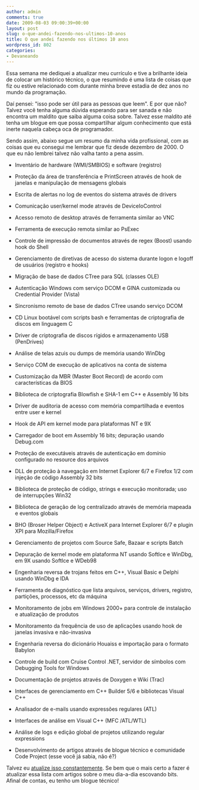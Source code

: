 ```yaml
---
author: admin
comments: true
date: 2009-08-03 09:00:39+00:00
layout: post
slug: o-que-andei-fazendo-nos-ultimos-10-anos
title: O que andei fazendo nos últimos 10 anos
wordpress_id: 802
categories:
- Devaneando
---
```


Essa semana me dediquei a atualizar meu currículo e tive a brilhante ideia de colocar um histórico técnico, o que resumindo é uma lista de coisas que fiz ou estive relacionado com durante minha breve estadia de dez anos no mundo da programação.

Daí pensei: "isso pode ser útil para as pessoas que leem". E por que não? Talvez você tenha alguma dúvida esperando para ser sanada e não encontra um maldito que saiba alguma coisa sobre. Talvez esse maldito até tenha um blogue em que possa compartilhar algum conhecimento que está inerte naquela cabeça oca de programador.

Sendo assim, abaixo segue um resumo da minha vida profissional, com as coisas que eu consegui me lembrar que fiz desde dezembro de 2000. O que eu não lembrei talvez não valha tanto a pena assim.





	
  * Inventário de hardware (WMI/SMBIOS) e software (registro)

	
  * Proteção da área de transferência e PrintScreen através de hook de janelas e manipulação de mensagens globais

	
  * Escrita de alertas no log de eventos do sistema através de drivers

	
  * Comunicação user/kernel mode através de DeviceIoControl

	
  * Acesso remoto de desktop através de ferramenta similar ao VNC

	
  * Ferramenta de execução remota similar ao PsExec

	
  * Controle de impressão de documentos através de regex (Boost) usando hook do Shell

	
  * Gerenciamento de diretivas de acesso do sistema durante logon e logoff de usuários (registro e hooks)

	
  * Migração de base de dados CTree para SQL (classes OLE)

	
  * Autenticação Windows com serviço DCOM e GINA customizada ou Credential Provider (Vista)

	
  * Sincronismo remoto de base de dados CTree usando serviço DCOM

	
  * CD Linux bootável com scripts bash e ferramentas de criptografia de discos em linguagem C

	
  * Driver de criptografia de discos rígidos e armazenamento USB (PenDrives)

	
  * Análise de telas azuis ou dumps de memória usando WinDbg

	
  * Serviço COM de execução de aplicativos na conta de sistema

	
  * Customização da MBR (Master Boot Record) de acordo com características da BIOS

	
  * Biblioteca de criptografia Blowfish e SHA-1 em C++ e Assembly 16 bits

	
  * Driver de auditoria de acesso com memória compartilhada e eventos entre user e kernel

	
  * Hook de API em kernel mode para plataformas NT e 9X

	
  * Carregador de boot em Assembly 16 bits; depuração usando Debug.com

	
  * Proteção de executáveis através de autenticação em domínio configurado no resource dos arquivos

	
  * DLL de proteção à navegação em Internet Explorer 6/7 e Firefox 1/2 com injeção de código Assembly 32 bits

	
  * Biblioteca de proteção de código, strings e execução monitorada; uso de interrupções Win32

	
  * Biblioteca de geração de log centralizado através de memória mapeada e eventos globais

	
  * BHO (Broser Helper Object) e ActiveX para Internet Explorer 6/7 e plugin XPI para Mozilla/Firefox

	
  * Gerenciamento de projetos com Source Safe, Bazaar e scripts Batch

	
  * Depuração de kernel mode em plataforma NT usando SoftIce e WinDbg, em 9X usando SoftIce e WDeb98

	
  * Engenharia reversa de trojans feitos em C++, Visual Basic e Delphi usando WinDbg e IDA

	
  * Ferramenta de diagnóstico que lista arquivos, serviços, drivers, registro, partições, processos, etc da máquina

	
  * Monitoramento de jobs em Windows 2000+ para controle de instalação e atualização de produtos

	
  * Monitoramento da frequência de uso de aplicações usando hook de janelas invasiva e não-invasiva

	
  * Engenharia reversa do dicionário Houaiss e importação para o formato Babylon

	
  * Controle de build com Cruise Control .NET, servidor de símbolos com Debugging Tools for Windows

	
  * Documentação de projetos através de Doxygen e Wiki (Trac)

	
  * Interfaces de gerenciamento em C++ Builder 5/6 e bibliotecas Visual C++

	
  * Analisador de e-mails usando expressões regulares (ATL)

	
  * Interfaces de análise em Visual C++ (MFC /ATL/WTL)

	
  * Análise de logs e edição global de projetos utilizando regular expressions

	
  * Desenvolvimento de artigos através de blogue técnico e comunidade Code Project (esse você já sabia, não é?)


Talvez eu [atualize isso constantemente](http://www.caloni.com.br/blog/autor). Se bem que o mais certo a fazer é atualizar essa lista com artigos sobre o meu dia-a-dia escovando bits. Afinal de contas, eu tenho um blogue técnico!
